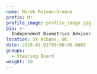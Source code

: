 ```yaml
---
name: Marek Rejman-Greene
prefix: Mr
profile_image: profile_image.jpg
bio: >-
  Independent Biometrics Adviser
location: St Albans, UK
date: 2016-01-01T09:00:00.000Z
groups:
  - Steering Board
weight: 10
---
```

